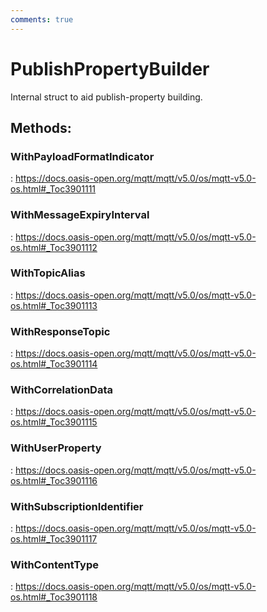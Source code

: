 ```yaml
---
comments: true
---
```

# PublishPropertyBuilder

Internal struct to aid publish-property building. 


## **Methods**:

### **WithPayloadFormatIndicator**
: https://docs.oasis-open.org/mqtt/mqtt/v5.0/os/mqtt-v5.0-os.html#_Toc3901111

### **WithMessageExpiryInterval**
: https://docs.oasis-open.org/mqtt/mqtt/v5.0/os/mqtt-v5.0-os.html#_Toc3901112

### **WithTopicAlias**
: https://docs.oasis-open.org/mqtt/mqtt/v5.0/os/mqtt-v5.0-os.html#_Toc3901113

### **WithResponseTopic**
: https://docs.oasis-open.org/mqtt/mqtt/v5.0/os/mqtt-v5.0-os.html#_Toc3901114

### **WithCorrelationData**
: https://docs.oasis-open.org/mqtt/mqtt/v5.0/os/mqtt-v5.0-os.html#_Toc3901115

### **WithUserProperty**
: https://docs.oasis-open.org/mqtt/mqtt/v5.0/os/mqtt-v5.0-os.html#_Toc3901116

### **WithSubscriptionIdentifier**
: https://docs.oasis-open.org/mqtt/mqtt/v5.0/os/mqtt-v5.0-os.html#_Toc3901117

### **WithContentType**
: https://docs.oasis-open.org/mqtt/mqtt/v5.0/os/mqtt-v5.0-os.html#_Toc3901118